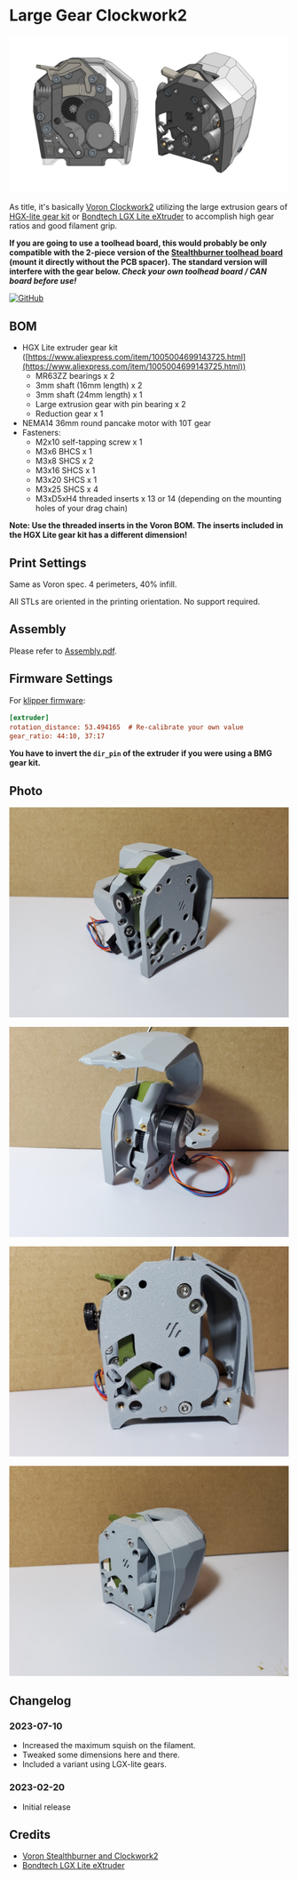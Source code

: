 # Large Gear Clockwork2

![Thumbnail](./Images/Thumbnail.png)

As title, it's basically [Voron Clockwork2](https://github.com/VoronDesign/Voron-Stealthburner/tree/main/STLs/Clockwork2) utilizing the large extrusion gears of [HGX-lite gear kit](https://www.aliexpress.com/item/1005004699143725.html) or [Bondtech LGX Lite eXtruder](https://www.bondtech.se/product/lgx-lite-large-gears-extruder/) to accomplish high gear ratios and good filament grip.

**If you are going to use a toolhead board, this would probably be only compatible with the 2-piece version of the [Stealthburner toolhead board](https://github.com/VoronDesign/Voron-Hardware/tree/master/Stealthburner_Toolhead_PCB) (mount it directly without the PCB spacer). The standard version will interfere with the gear below. *Check your own toolhead board / CAN board before use!***

[![GitHub](https://img.shields.io/github/license/nhchiu/VoronMods)](https://github.com/nhchiu/VoronMods/blob/main/LICENSE)

## BOM

- HGX Lite extruder gear kit ([https://www.aliexpress.com/item/1005004699143725.html](https://www.aliexpress.com/item/1005004699143725.html))
  - MR63ZZ bearings x 2
  - 3mm shaft (16mm length) x 2
  - 3mm shaft (24mm length) x 1
  - Large extrusion gear with pin bearing x 2
  - Reduction gear x 1
- NEMA14 36mm round pancake motor with 10T gear
- Fasteners:
  - M2x10 self-tapping screw x 1
  - M3x6  BHCS x 1
  - M3x8  SHCS x 2
  - M3x16 SHCS x 1
  - M3x20 SHCS x 1
  - M3x25 SHCS x 4
  - M3xD5xH4 threaded inserts x 13 or 14 (depending on the mounting holes of your drag chain)

**Note: Use the threaded inserts in the Voron BOM. The inserts included in the HGX Lite gear kit has a different dimension!**

## Print Settings

Same as Voron spec. 4 perimeters, 40% infill.

All STLs are oriented in the printing orientation. No support required.

## Assembly

Please refer to [Assembly.pdf](./Assembly.pdf).

## Firmware Settings

For [klipper firmware](https://www.klipper3d.org/):

```ini
[extruder]
rotation_distance: 53.494165  # Re-calibrate your own value
gear_ratio: 44:10, 37:17
```

**You have to invert the `dir_pin` of the extruder if you were using a BMG gear kit.**

## Photo

![photo](./Images/photo1.jpg)

![photo](./Images/photo2.jpg)

![photo](./Images/photo3.jpg)

![photo](./Images/photo4.jpg)

## Changelog

### 2023-07-10

- Increased the maximum squish on the filament.
- Tweaked some dimensions here and there.
- Included a variant using LGX-lite gears.

### 2023-02-20

- Initial release

## Credits

- [Voron Stealthburner and Clockwork2](https://github.com/VoronDesign/Voron-Stealthburner)
- [Bondtech LGX Lite eXtruder](https://www.bondtech.se/product/lgx-lite-large-gears-extruder/)

